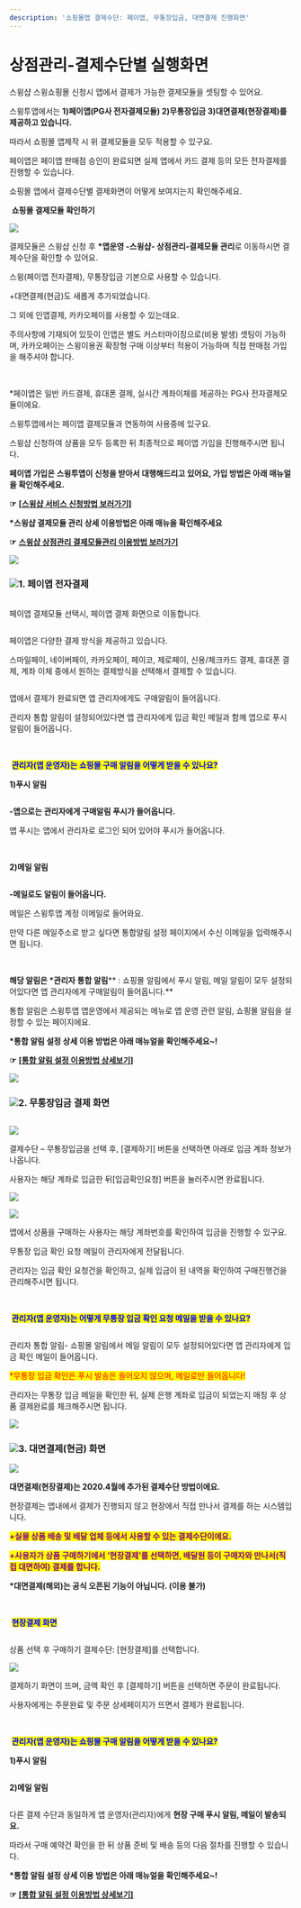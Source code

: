 ```yaml
---
description: '쇼핑몰앱 결제수단: 페이앱, 무통장입금, 대면결제 진행화면'
---
```


# 상점관리-결제수단별 실행화면

스윙샵 스윙쇼핑몰 신청시 앱에서 결제가 가능한 결제모듈을 셋팅할 수 있어요.

스윙투앱에서는 **1)페이앱(PG사 전자결제모듈) 2)무통장입금 3)대면결제(현장결제)를 제공하고 있습니다.**

따라서 쇼핑몰 앱제작 시 위 결제모듈을 모두 적용할 수 있구요.

페이앱은 페이앱 판매점 승인이 완료되면 실제 앱에서 카드 결제 등의 모든 전자결제를 진행할 수 있습니다.

쇼핑몰 앱에서 결제수단별 결제화면이 어떻게 보여지는지 확인해주세요.



<img src="../../.gitbook/assets/image (9).png" alt="" data-size="line"> **쇼핑몰 결제모듈 확인하기**

![](https://wp.swing2app.co.kr/wp-content/uploads/2020/04/%EA%B2%B0%EC%A0%9C%EB%AA%A8%EB%93%88%EC%B6%94%EA%B0%804\_20.04.png)

결제모듈은 스윙샵 신청 후 **\*앱운영 -스윙샵- 상점관리-결제모듈 관리**로 이동하시면 결제수단을 확인할 수 있어요.

스윙(페이앱 전자결제), 무통장입금 기본으로 사용할 수 있습니다.

\+대면결제(현금)도 새롭게 추가되었습니다.

그 외에 인앱결제, 카카오페이를 사용할 수 있는데요.

주의사항에 기재되어 있듯이 인앱은 별도 커스터마이징으로(비용 발생) 셋팅이 가능하며, 카카오페이는 스윙이용권 확장형 구매 이상부터 적용이 가능하며 직접 판매점 가입을 해주셔야 합니다.

​

\*페이앱은  일반 카드결제, 휴대폰 결제, 실시간 계좌이체를 제공하는 PG사 전자결제모듈이에요.

스윙투앱에서는 페이앱 결제모듈과 연동하여 사용중에 있구요.

스윙샵 신청하여 상품을 모두 등록한 뒤 최종적으로 페이앱 가입을 진행해주시면 됩니다.

**페이앱 가입은 스윙투앱이 신청을 받아서 대행해드리고 있어요, 가입 방법은 아래 매뉴얼을 확인해주세요.**

**☞** [**\[스윙샵 서비스 신청방법 보러가기\]**](broken-reference)



**\*스윙샵 결제모듈 관리 상세 이용방법은 아래 매뉴을 확인해주세요**

**☞** [**스윙샵 상점관리 결제모듈관리 이용방법 보러가기**](payment-module.md)

![](<../../.gitbook/assets/구분선 (1) (1).PNG>)

### ![](<../../.gitbook/assets/image (2) (1).png>)**1. 페이앱 전자결제**

<div align="left">

<img src="https://wp.swing2app.co.kr/wp-content/uploads/2020/04/%EA%B2%B0%EC%A0%9C%EB%AA%A8%EB%93%886_20.png" alt="">

</div>

페이앱 결제모듈 선택시, 페이앱 결제 화면으로 이동합니다.

<div align="left">

<img src="../../.gitbook/assets/결제모듈_22.08.png" alt="">

</div>

<div align="left">

<img src="../../.gitbook/assets/결제모듈2_22.08.png" alt="">

</div>

페이앱은 다양한 결제 방식을 제공하고 있습니다.

스마일페이, 네이버페이, 카카오페이, 페이코, 제로페이, 신용/체크카드 결제, 휴대폰 결제, 계좌 이체 중에서 원하는 결제방식을 선택해서 결제할 수 있습니다.



<div align="left">

<img src="https://wp.swing2app.co.kr/wp-content/uploads/2020/04/%EA%B2%B0%EC%A0%9C%EB%AA%A8%EB%93%889_20.04.png" alt="">

</div>

앱에서 결제가 완료되면 앱 관리자에게도 구매알림이 들어옵니다.

관리자 통합 알림이 설정되어있다면 앱 관리자에게 입금 확인 메일과 함께 앱으로 푸시 알림이 들어옵니다.

​

<img src="../../.gitbook/assets/image (9).png" alt="" data-size="line"> <mark style="color:blue;">**관리자(앱 운영자)는 쇼핑몰 구매 알림을 어떻게 받을 수 있나요?**</mark>

**1)푸시 알림**

<div align="left">

<img src="https://wp.swing2app.co.kr/wp-content/uploads/2020/04/%EA%B5%AC%EB%A7%A4%ED%91%B8%EC%8B%9C%EC%95%8C%EB%A6%BC.png" alt="">

</div>

**-앱으로는 관리자에게 구매알림 푸시가 들어옵니다.**

앱 푸시는 앱에서 관리자로 로그인 되어 있어야 푸시가 들어옵니다.

**​**

**2)메일 알림**

<div align="left">

<img src="https://wp.swing2app.co.kr/wp-content/uploads/2020/04/%EA%B5%AC%EB%A7%A4%EC%9D%B4%EB%A9%94%EC%9D%BC%EC%95%8C%EB%A6%BC.png" alt="">

</div>

**-메일로도 알림이 들어옵니다.**

메일은 스윙투앱 계정 이메일로 들어와요.

만약 다른 메일주소로 받고 싶다면 통합알림 설정 페이지에서 수신 이메일을 입력해주시면 됩니다.

​

**해당 알림은 **<mark style="color:red;">**\*관리자 통합 알림**</mark>** : 쇼핑몰 알림에서 푸시 알림, 메일 알림이 모두 설정되어있다면 앱 관리자에게 구매알림이 들어옵니다.**

통합 알림은 스윙투앱 앱운영에서 제공되는 메뉴로 앱 운영 관련 알림, 쇼핑몰 알림을 설정할 수 있는 페이지에요.

**\*통합 알림 설정 상세 이용 방법은 아래 매뉴얼을 확인해주세요\~!**

**☞** [**\[통합 알림 설정 이용방법 상세보기\]**](../appmanage/service/integration-notification.md)

![](<../../.gitbook/assets/구분선 (1) (1).PNG>)

### ![](<../../.gitbook/assets/image (2) (1).png>)**2. 무통장입금 결제 화면**

<div align="left">

<img src="https://wp.swing2app.co.kr/wp-content/uploads/2020/04/%EA%B2%B0%EC%A0%9C%EB%AA%A8%EB%93%887_20.png" alt="">

</div>

![](https://wp.swing2app.co.kr/wp-content/uploads/2020/04/%EA%B2%B0%EC%A0%9C%EB%AA%A8%EB%93%8810\_20.04.png)

결제수단 – 무통장입금을 선택 후, \[결제하기] 버튼을 선택하면 아래로 입금 계좌 정보가 나옵니다.

사용자는 해당 계좌로 입금한 뒤\[입금확인요청] 버튼을 눌러주시면 완료됩니다.



![](https://wp.swing2app.co.kr/wp-content/uploads/2020/04/%EA%B2%B0%EC%A0%9C%EB%AA%A8%EB%93%888\_20.04.png)

![](https://wp.swing2app.co.kr/wp-content/uploads/2020/04/%EA%B2%B0%EC%A0%9C%EB%AA%A8%EB%93%8813\_20.04.png)

앱에서 상품을 구매하는 사용자는 해당 계좌번호를 확인하여 입금을 진행할 수 있구요.

무통장 입금 확인 요청 메일이 관리자에게 전달됩니다.

관리자는 입금 확인 요청건을 확인하고, 실제 입금이 된 내역을 확인하여 구매진행건을 관리해주시면 됩니다.

​

<img src="../../.gitbook/assets/image (9).png" alt="" data-size="line"> <mark style="color:blue;">**관리자(앱 운영자)는 어떻게 무통장 입금 확인 요청 메일을 받을 수 있나요?**</mark>

<div align="left">

<img src="https://wp.swing2app.co.kr/wp-content/uploads/2020/04/%EA%B2%B0%EC%A0%9C%EB%AA%A8%EB%93%8811_20.04.png" alt="">

</div>

관리자 통합 알림- 쇼핑몰 알림에서 메일 알림이 모두 설정되어있다면 앱 관리자에게 입금 확인 메일이 들어옵니다.

<mark style="color:red;">\*무통장 입금 확인은 푸시 발송은 들어오지 않으며, 메일로만 들어옵니다!</mark>

관리자는 무통장 입금 메일을 확인한 뒤, 실제 은행 계좌로 입금이 되었는지 매칭 후 상품 결제완료를 체크해주시면 됩니다.

![](<../../.gitbook/assets/구분선 (1) (1).PNG>)

### ![](<../../.gitbook/assets/image (2) (1).png>)**3. 대면결제(현금) 화면**

![](https://wp.swing2app.co.kr/wp-content/uploads/2020/04/%EA%B2%B0%EC%A0%9C%EB%AA%A8%EB%93%88%EC%B6%94%EA%B0%803\_20.04.png)

**대면결제(현장결제)는 2020.4월에 추가된 결제수단 방법이에요.**

현장결제는 앱내에서 결제가 진행되지 않고 현장에서 직접 만나서 결제를 하는 시스템입니다.

<mark style="color:purple;">**+실물 상품 배송 및 배달 업체 등에서 사용할 수 있는 결제수단이에요.**</mark>

<mark style="color:purple;">**+사용자가 상품 구매하기에서 ‘현장결제’를 선택하면, 배달원 등이 구매자와 만나서(직접 대면하여) 결제를 합니다.**</mark>

**\*대면결제(해외)는 공식 오픈된 기능이 아닙니다. (이용 불가)**

**​**

<img src="../../.gitbook/assets/image (9).png" alt="" data-size="line"> <mark style="color:blue;">**현장결제 화면**</mark>

<div align="left">

<img src="https://wp.swing2app.co.kr/wp-content/uploads/2020/04/%EA%B2%B0%EC%A0%9C%EB%AA%A8%EB%93%88%EC%B6%94%EA%B0%802_20.04.png" alt="">

</div>

상품 선택 후 구매하기 결제수단: \[현장결제]를 선택합니다.



![](https://wp.swing2app.co.kr/wp-content/uploads/2020/04/%EA%B2%B0%EC%A0%9C%EB%AA%A8%EB%93%88%EC%B6%94%EA%B0%801\_20.04.png)

결제하기 화면이 뜨며, 금액 확인 후 \[결제하기] 버튼을 선택하면 주문이 완료됩니다.

사용자에게는 주문완료 및 주문 상세페이지가 뜨면서 결제가 완료됩니다.

​

<img src="../../.gitbook/assets/image (9).png" alt="" data-size="line"> <mark style="color:blue;">**관리자(앱 운영자)는 쇼핑몰 구매 알림을 어떻게 받을 수 있나요?**</mark>

**1)푸시 알림**

<div align="left">

<img src="https://wp.swing2app.co.kr/wp-content/uploads/2020/04/%EA%B2%B0%EC%A0%9C%EB%AA%A8%EB%93%8814_20.04.png" alt="">

</div>

**2)메일 알림**

<div align="left">

<img src="https://wp.swing2app.co.kr/wp-content/uploads/2020/04/%EA%B2%B0%EC%A0%9C%EB%AA%A8%EB%93%8812_20.04.png" alt="">

</div>

다른 결제 수단과 동일하게 앱 운영자(관리자)에게 **현장 구매 푸시 알림, 메일이 발송되요.**

따라서 구매 예약건 확인을 한 뒤 상품 준비 및 배송 등의 다음 절차를 진행할 수 있습니다.

**\*통합 알림 설정 상세 이용 방법은 아래 매뉴얼을 확인해주세요\~!**

**☞** [**\[통합 알림 설정 이용방법 상세보기\]**](../appmanage/service/integration-notification.md)
